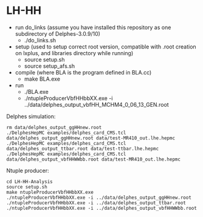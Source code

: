 LH-HH
=====

<ul>
  <li>run do_links (assume you have installed this repository as one subdirectory of Delphes-3.0.9/10)
    <ul>
      <li>./do_links.sh</li>
    </ul>
  </li>
  <li>setup (used to setup correct root version, compatible with .root creation on lxplus, and libraries directory while running)
    <ul>
      <li>source setup.sh</li>
      <li>source setup_afs.sh</li>
    </ul>
  </li>
  <li>compile (where BLA is the program defined in BLA.cc)
    <ul>
      <li>make BLA.exe</li>
    </ul>
  </li>
  <li>run
    <ul>
      <li>./BLA.exe</li>
      <li>./ntupleProducerVbfHHbbXX.exe -i ../data/delphes_output_vbfHH_MCHM4_0_06_13_GEN.root</li>
    </ul>
  </li>
</ul>






Delphes simulation:

    rm data/delphes_output_ggHHnew.root
    ./DelphesHepMC examples/delphes_card_CMS.tcl data/delphes_output_ggHHnew.root data/test-MR410_out.lhe.hepmc
    ./DelphesHepMC examples/delphes_card_CMS.tcl data/delphes_output_ttbar.root data/test-ttbar.lhe.hepmc
    ./DelphesHepMC examples/delphes_card_CMS.tcl data/delphes_output_vbfHHWWbb.root data/test-MR410_out.lhe.hepmc
    

Ntuple producer:

    cd LH-HH-Analysis
    source setup.sh 
    make ntupleProducerVbfHHbbXX.exe
    ./ntupleProducerVbfHHbbXX.exe -i ../data/delphes_output_ggHHnew.root
    ./ntupleProducerVbfHHbbXX.exe -i ../data/delphes_output_ttbar.root
    ./ntupleProducerVbfHHbbXX.exe -i ../data/delphes_output_vbfHHWWbb.root